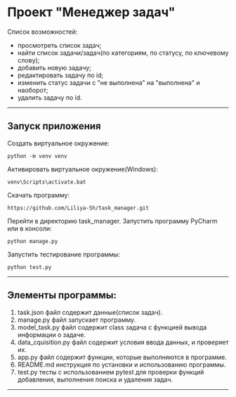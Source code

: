 # Проект "Менеджер задач"

Список возможностей:
- просмотреть список задач;
- найти список задачи/задач(по категориям, по статусу, по ключевому слову);
- добавить новую задачу;
- редактировать задачу по id;
- изменить статус задачи с "не выполнена" на "выполнена" и наоборот;
- удалить задачу по id.

----------------------------------------------------------------------

## Запуск приложения

Создать виртуальное окружение:

    python -m venv venv

Активировать виртуальное окружение(Windows):

    venv\Scripts\activate.bat

Скачать программу:

    https://github.com/Liliya-Sh/task_manager.git

Перейти в директорию task_manager. Запустить программу PyCharm или в консоли:

    python manage.py

Запустить тестирование программы:

    python test.py

______________________________________________________________________

## Элементы программы:

 1. task.json файл содержит данные(список задач).
 2. manage.py файл запускает программу.
 3. model_task.py файл содержит class задача с функцией вывода информации о задаче.
 4. data_cquisition.py файл содержит условия ввода данных, и проверяет их.
 5. app.py файл содержит функции, которые выполняются в программе.
 6. README.md инструкция по установки и использованию программы.
 7. test.py тесты с использованием pytest для проверки функций добавления,
    выполнения поиска и удаления задач.

______________________________________________________________________
